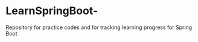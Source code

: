 # LearnSpringBoot-
Repository for practice codes and for tracking learning progress for Spring Boot
